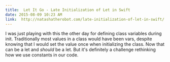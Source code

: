 ```yaml
---
title:  Let It Go - Late Initialization of Let in Swift
date: 2015-08-09 10:23 AM
link:  http://natashatherobot.com/late-initialization-of-let-in-swift/
---
```


I was just playing with this the other day for defining class variables during init. Traditionally most values in a class would have been vars, despite knowing that I would set the value once when initializing the class. Now that can be a let and *should* be a let. But it's definitely a challenge rethinking how we use constants in our code.
